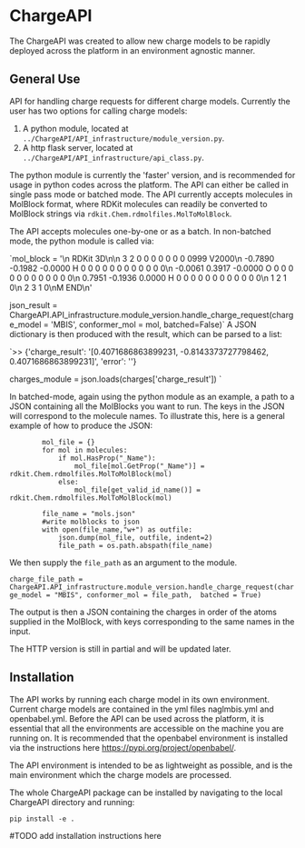 # ChargeAPI

The ChargeAPI was created to allow new charge models to be rapidly deployed across the platform in an environment agnostic manner. 

## General Use

API for handling charge requests for different charge models. Currently the user has two options for calling charge models:

1. A python module, located at `../ChargeAPI/API_infrastructure/module_version.py`. 
2. A http flask server, located at `../ChargeAPI/API_infrastructure/api_class.py`.

The python module is currently the 'faster' version, and is recommended for usage in python codes across the platform. 
The API can either be called in single pass mode or batched mode. The API currently accepts molecules in MolBlock format, where RDKit molecules
can readily be converted to MolBlock strings via `rdkit.Chem.rdmolfiles.MolToMolBlock`.

The API accepts molecules one-by-one or as a batch. In non-batched mode, the python module is called via:

`mol_block = '\n     RDKit          3D\n\n  3  2  0  0  0  0  0  0  0  0999 V2000\n   -0.7890   -0.1982   -0.0000 H   0  0  0  0  0  0  0  0  0  0  0  0\n   -0.0061    0.3917   -0.0000 O   0  0  0  0  0  0  0  0  0  0  0  0\n    0.7951   -0.1936    0.0000 H   0  0  0  0  0  0  0  0  0  0  0  0\n  1  2  1  0\n  2  3  1  0\nM  END\n'
    
json_result = ChargeAPI.API_infrastructure.module_version.handle_charge_request(charge_model = 'MBIS', 
                                        conformer_mol = mol,
                                        batched=False)`
A JSON dictionary is then produced with the result, which can be parsed to a list:

`>> {'charge_result': '[0.4071686863899231, -0.8143373727798462, 0.4071686863899231]', 'error': ''}

charges_module =  json.loads(charges['charge_result'])
`

In batched-mode, again using the python module as an example, a path to a JSON containing all the MolBlocks you want to run. The keys in the JSON will correspond to the molecule names.
To illustrate this, here is a general example of how to produce the JSON:

```       
        mol_file = {}
        for mol in molecules:
            if mol.HasProp("_Name"):
                mol_file[mol.GetProp("_Name")] = rdkit.Chem.rdmolfiles.MolToMolBlock(mol)
            else:
                mol_file[get_valid_id_name()] =  rdkit.Chem.rdmolfiles.MolToMolBlock(mol)

        file_name = "mols.json"
        #write molblocks to json
        with open(file_name,"w+") as outfile:
            json.dump(mol_file, outfile, indent=2)
            file_path = os.path.abspath(file_name)
```
We then supply the `file_path` as an argument to the module.

`charge_file_path = ChargeAPI.API_infrastructure.module_version.handle_charge_request(charge_model = "MBIS",
                                                        conformer_mol = file_path, 
                                                        batched = True)
`

The output is then a JSON containing the charges in order of the atoms supplied in the MolBlock, with keys corresponding to the same names in the input.

The HTTP version is still in partial and will be updated later. 

## Installation

The API works by running each charge model in its own environment. Current charge models are contained in the yml files naglmbis.yml and openbabel.yml. 
Before the API can be used across the platform, it is essential that all the environments are accessible on the machine you are running on. 
It is recommended that the openbabel environment is installed via the instructions here https://pypi.org/project/openbabel/. 

The API environment is intended to be as lightweight as possible, and is the main environment which the charge models are processed.

The whole ChargeAPI package can be installed by navigating to the local ChargeAPI directory and running:

`pip install -e .`


#TODO add installation instructions here